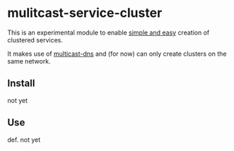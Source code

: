 # mulitcast-service-cluster

This is an experimental module to enable [simple and easy]() creation of clustered services.

It makes use of [multicast-dns]() and (for now) can only create clusters on the same network.

## Install

not yet

## Use

def. not yet
